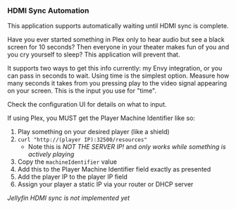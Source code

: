 
### HDMI Sync Automation
This application supports automatically waiting until HDMI sync is complete. 

Have you ever started something in Plex only to hear audio but see a black screen for 10 seconds? Then everyone in your theater makes fun of you and you cry yourself to sleep? This application will prevent that. 

It supports two ways to get this info currently: my Envy integration, or you can pass in seconds to wait. Using time is the simplest option. Measure how many seconds it takes from you pressing play to the video signal appearing on your screen. This is the input you use for "time".

Check the configuration UI for details on what to input.

If using Plex, you MUST get the Player Machine Identifier like so:

1) Play something on your desired player (like a shield)
2) `curl "http://(player IP):32500/resources"`
    * Note this is *NOT THE SERVER IP!* and *only works while something is actively playing*
3) Copy the `machineIdentifier` value
4) Add this to the Player Machine Identifier field exactly as presented
5) Add the player IP to the player IP field
6) Assign your player a static IP via your router or DHCP server

*Jellyfin HDMI sync is not implemented yet*

